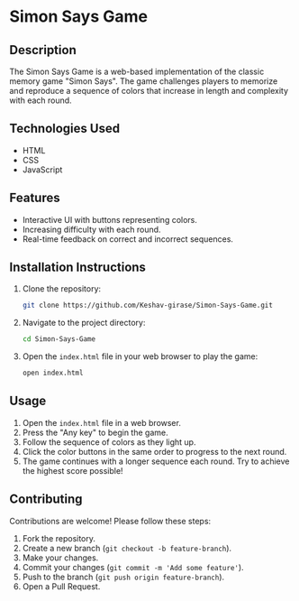 # Simon Says Game

## Description
The Simon Says Game is a web-based implementation of the classic memory game "Simon Says". The game challenges players to memorize and reproduce a sequence of colors that increase in length and complexity with each round.

## Technologies Used
- HTML
- CSS
- JavaScript

## Features
- Interactive UI with buttons representing colors.
- Increasing difficulty with each round.
- Real-time feedback on correct and incorrect sequences.

## Installation Instructions
1. Clone the repository:
    ```bash
    git clone https://github.com/Keshav-girase/Simon-Says-Game.git
    ```
2. Navigate to the project directory:
    ```bash
    cd Simon-Says-Game
    ```
3. Open the `index.html` file in your web browser to play the game:
    ```bash
    open index.html
    ```

## Usage
1. Open the `index.html` file in a web browser.
2. Press the "Any key" to begin the game.
3. Follow the sequence of colors as they light up.
4. Click the color buttons in the same order to progress to the next round.
5. The game continues with a longer sequence each round. Try to achieve the highest score possible!

## Contributing
Contributions are welcome! Please follow these steps:
1. Fork the repository.
2. Create a new branch (`git checkout -b feature-branch`).
3. Make your changes.
4. Commit your changes (`git commit -m 'Add some feature'`).
5. Push to the branch (`git push origin feature-branch`).
6. Open a Pull Request.
